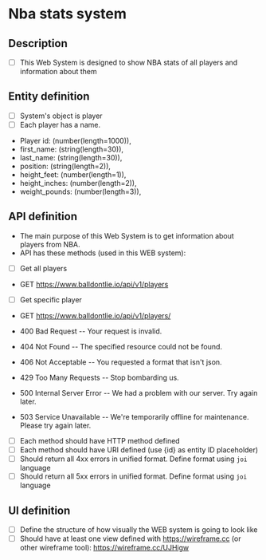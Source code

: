# Nba stats system

## Description
- [ ] This Web System is designed to show NBA stats of all players and information about them

## Entity definition
- [ ] System's object is player
- [ ] Each player has a name.

- Player id: (number(length=1000)), 
- first_name: (string(length=30)),
- last_name: (string(length=30)),
- position: (string(length=2)),
- height_feet: (number(length=1)),
- height_inches: (number(length=2)),
- weight_pounds: (number(length=3)),

## API definition
- The main purpose of this Web System is to get information about players from NBA.
- API has these methods (used in this WEB system):
- [ ] Get all players
- GET https://www.balldontlie.io/api/v1/players 
- [ ] Get specific player 
- GET https://www.balldontlie.io/api/v1/players/<ID> 

- 400	Bad Request -- Your request is invalid.
- 404	Not Found -- The specified resource could not be found.
- 406	Not Acceptable -- You requested a format that isn't json.
- 429	Too Many Requests -- Stop bombarding us.
- 500	Internal Server Error -- We had a problem with our server. Try again later.
- 503	Service Unavailable -- We're temporarily offline for maintenance. Please try again later.

- [ ] Each method should have HTTP method defined
- [ ] Each method should have URI defined (use {id} as entity ID placeholder)
- [ ] Should return all 4xx errors in unified format. Define format using `joi` language
- [ ] Should return all 5xx errors in unified format. Define format using `joi` language

## UI definition
- [ ] Define the structure of how visually the WEB system is going to look like
- [ ] Should have at least one view defined with https://wireframe.cc (or other wireframe tool):
https://wireframe.cc/UJHigw
